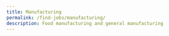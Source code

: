 ```yaml
---
title: Manufacturing
permalink: /find-jobs/manufacturing/
description: Food manufacturing and general manufacturing
---
```


